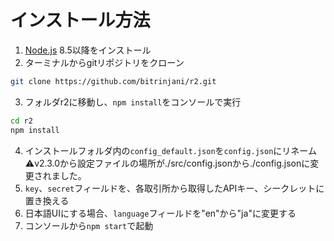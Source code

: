 # インストール方法
1) [Node.js](https://nodejs.org) 8.5以降をインストール
2) ターミナルからgitリポジトリをクローン

```bash
git clone https://github.com/bitrinjani/r2.git
```

3) フォルダr2に移動し、`npm install`をコンソールで実行

```bash
cd r2
npm install
```

4) インストールフォルダ内の`config_default.json`を`config.json`にリネーム
⚠️v2.3.0から設定ファイルの場所が./src/config.jsonから./config.jsonに変更されました。
5) `key`、`secret`フィールドを、各取引所から取得したAPIキー、シークレットに置き換える 
6) 日本語UIにする場合、`language`フィールドを"en"から"ja"に変更する
7) コンソールから`npm start`で起動

